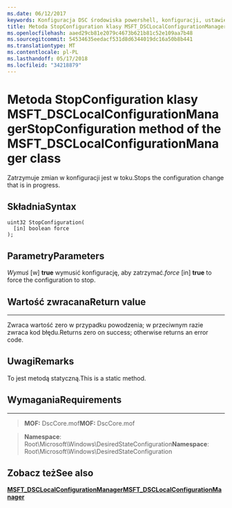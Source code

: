 ```yaml
---
ms.date: 06/12/2017
keywords: Konfiguracja DSC środowiska powershell, konfiguracji, ustawienia
title: Metoda StopConfiguration klasy MSFT_DSCLocalConfigurationManager
ms.openlocfilehash: aaed29cb81e2079c4673b621b81c52e109aa7b48
ms.sourcegitcommit: 54534635eedacf531d8d6344019dc16a50b8b441
ms.translationtype: MT
ms.contentlocale: pl-PL
ms.lasthandoff: 05/17/2018
ms.locfileid: "34218879"
---
```

# <a name="stopconfiguration-method-of-the-msftdsclocalconfigurationmanager-class"></a><span data-ttu-id="1dafd-103">Metoda StopConfiguration klasy MSFT_DSCLocalConfigurationManager</span><span class="sxs-lookup"><span data-stu-id="1dafd-103">StopConfiguration method of the MSFT_DSCLocalConfigurationManager class</span></span>

<span data-ttu-id="1dafd-104">Zatrzymuje zmian w konfiguracji jest w toku.</span><span class="sxs-lookup"><span data-stu-id="1dafd-104">Stops the configuration change that is in progress.</span></span>

<a name="syntax"></a><span data-ttu-id="1dafd-105">Składnia</span><span class="sxs-lookup"><span data-stu-id="1dafd-105">Syntax</span></span>
------

```mof
uint32 StopConfiguration(
  [in] boolean force
);
```

<a name="parameters"></a><span data-ttu-id="1dafd-106">Parametry</span><span class="sxs-lookup"><span data-stu-id="1dafd-106">Parameters</span></span>
----------

<span data-ttu-id="1dafd-107">*Wymuś* \[w\] **true** wymusić konfigurację, aby zatrzymać.</span><span class="sxs-lookup"><span data-stu-id="1dafd-107">*force* \[in\] **true** to force the configuration to stop.</span></span>

## <a name="return-value"></a><span data-ttu-id="1dafd-108">Wartość zwracana</span><span class="sxs-lookup"><span data-stu-id="1dafd-108">Return value</span></span>
------------

<span data-ttu-id="1dafd-109">Zwraca wartość zero w przypadku powodzenia; w przeciwnym razie zwraca kod błędu.</span><span class="sxs-lookup"><span data-stu-id="1dafd-109">Returns zero on success; otherwise returns an error code.</span></span>

## <a name="remarks"></a><span data-ttu-id="1dafd-110">Uwagi</span><span class="sxs-lookup"><span data-stu-id="1dafd-110">Remarks</span></span>

<span data-ttu-id="1dafd-111">To jest metodą statyczną.</span><span class="sxs-lookup"><span data-stu-id="1dafd-111">This is a static method.</span></span>

## <a name="requirements"></a><span data-ttu-id="1dafd-112">Wymagania</span><span class="sxs-lookup"><span data-stu-id="1dafd-112">Requirements</span></span>
------------
><span data-ttu-id="1dafd-113">**MOF:** DscCore.mof</span><span class="sxs-lookup"><span data-stu-id="1dafd-113">**MOF:** DscCore.mof</span></span>

><span data-ttu-id="1dafd-114">**Namespace**: Root\Microsoft\Windows\DesiredStateConfiguration</span><span class="sxs-lookup"><span data-stu-id="1dafd-114">**Namespace**: Root\Microsoft\Windows\DesiredStateConfiguration</span></span>


## <a name="see-also"></a><span data-ttu-id="1dafd-115">Zobacz też</span><span class="sxs-lookup"><span data-stu-id="1dafd-115">See also</span></span>


[<span data-ttu-id="1dafd-116">**MSFT_DSCLocalConfigurationManager**</span><span class="sxs-lookup"><span data-stu-id="1dafd-116">**MSFT_DSCLocalConfigurationManager**</span></span>](msft-dsclocalconfigurationmanager.md)